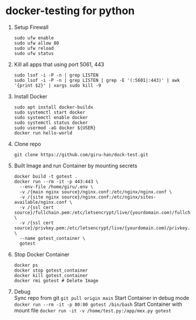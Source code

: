 # docker-testing for python

1. Setup Firewall
   ```
   sudo ufw enable
   sudo ufw allow 80
   sudo ufw reload
   sudo ufw status
   ```

2. Kill all apps that using port 5061, 443
   ```
   sudo lsof -i -P -n | grep LISTEN
   sudo lsof -i -P -n | grep LISTEN | grep -E '(:5601|:443)' | awk '{print $2}' | xargs sudo kill -9
   ```

3. Install Docker
   ```
   sudo apt install docker-buildx
   sudo systemctl start docker
   sudo systemctl enable docker
   sudo systemctl status docker
   sudo usermod -aG docker ${USER}
   docker run hello-world
   ```

4. Clone repo
   ```
   git clone https://github.com/giru-han/dock-test.git
   ```

5. Built Image and run Container by mounting secrets
   ```
   docker build -t gotest .
   docker run --rm -it -p 443:443 \
     --env-file /home/giru/.env \
     -v /{main nginx source}/nginx.conf:/etc/nginx/nginx.conf \
     -v /{site nginx source}/nginx.conf:/etc/nginx/sites-available/nginx.conf \
     -v /{ssl cert source}/fullchain.pem:/etc/letsencrypt/live/{yourdomain.com)/fullchain.pem \
     -v /{ssl cert source}/privkey.pem:/etc/letsencrypt/live/{yourdomain.com)/privkey.pem \
     --name gotest_container \
     gotest
   ```

6. Stop Docker Container
   ```
   docker ps
   docker stop gotest_container
   docker kill gotest_container
   docker rmi gotest # Delete Image
   ```

6. Debug   
   Sync repo from git  `git pull origin main`
   Start Container in debug mode  `docker run --rm -it -p 80:80 gotest /bin/bash`
   Start Container with mount file `docker run -it -v /home/test.py:/app/mex.py gotest`
   
   
